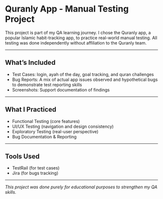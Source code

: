 # Quranly App - Manual Testing Project

This project is part of my QA learning journey. I chose the Quranly app, a popular Islamic habit-tracking app, to practice real-world manual testing. All testing was done independently without affiliation to the Quranly team.

---

## What’s Included

- Test Cases: login, ayah of the day, goal tracking, and quran challenges
- Bug Reports: A mix of actual app issues observed and hypothetical bugs to demonstrate test reporting skills
- Screenshots: Support documentation of findings

---

## What I Practiced

- Functional Testing (core features)
- UI/UX Testing (navigation and design consistency)
- Exploratory Testing (real-user perspective)
- Bug Documentation & Reporting

---

##  Tools Used

- TestRail (for test cases)
- Jira (for bugs tracking)

---

*This project was done purely for educational purposes to strengthen my QA skills.*  
